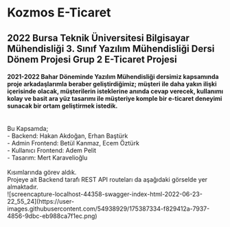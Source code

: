 # Kozmos E-Ticaret
## 2022 Bursa Teknik Üniversitesi Bilgisayar Mühendisliği 3. Sınıf Yazılım Mühendisliği Dersi Dönem Projesi Grup 2 E-Ticaret Projesi
#### 2021-2022 Bahar Döneminde Yazılım Mühendisliği dersimiz kapsamında proje arkadaşlarımla beraber geliştirdiğimiz; müşteri ile daha yakın ilişki içerisinde olacak, müşterilerin isteklerine anında cevap verecek, kullanımı kolay ve basit ara yüz tasarımı ile müşteriye komple bir e-ticaret deneyimi sunacak bir ortam geliştirmek istedik.
<br />
Bu Kapsamda; <br>
- Backend: Hakan Akdoğan, Erhan Baştürk <br>
- Admin Frontend: Betül Kanmaz, Ecem Öztürk <br>
- Kullanıcı Frontend: Adem Pelit <br>
- Tasarım: Mert Karavelioğlu <br><br>
Kısımlarında görev aldık.<br>
Projeye ait Backend tarafı REST API routeları da aşağıdaki görselde yer almaktadır.
 <br>
![screencapture-localhost-44358-swagger-index-html-2022-06-23-22_55_24](https://user-images.githubusercontent.com/54938929/175387334-f829412a-7937-4856-9dbc-eb988ca7f1ec.png)
